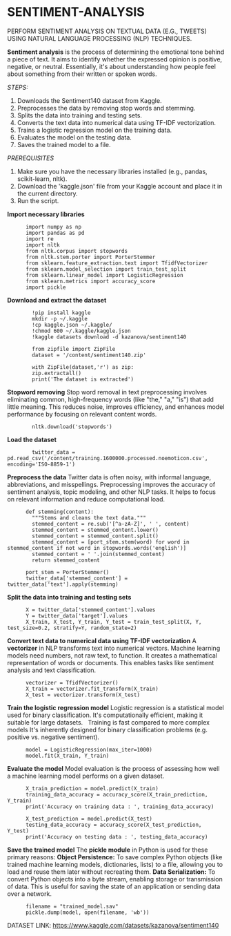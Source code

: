 # SENTIMENT-ANALYSIS
PERFORM SENTIMENT ANALYSIS ON TEXTUAL DATA (E.G., TWEETS) USING NATURAL LANGUAGE PROCESSING (NLP) TECHNIQUES.



**Sentiment analysis** is the process of determining the emotional tone behind a piece of text. It aims to identify whether the expressed opinion is positive, negative, or neutral. Essentially, it's about understanding how people feel about something from their written or spoken words.

*STEPS:*
1. Downloads the Sentiment140 dataset from Kaggle.
2. Preprocesses the data by removing stop words and stemming.
3. Splits the data into training and testing sets.
4. Converts the text data into numerical data using TF-IDF vectorization.
5. Trains a logistic regression model on the training data.
6. Evaluates the model on the testing data.
7. Saves the trained model to a file.

*PREREQUISITES*
1. Make sure you have the necessary libraries installed (e.g., pandas, scikit-learn, nltk).
2. Download the 'kaggle.json' file from your Kaggle account and place it in the current directory.
3. Run the script.

 **Import necessary libraries**
 
          import numpy as np
          import pandas as pd
          import re
          import nltk
          from nltk.corpus import stopwords
          from nltk.stem.porter import PorterStemmer
          from sklearn.feature_extraction.text import TfidfVectorizer
          from sklearn.model_selection import train_test_split
          from sklearn.linear_model import LogisticRegression
          from sklearn.metrics import accuracy_score
          import pickle

**Download and extract the dataset**

            !pip install kaggle
            mkdir -p ~/.kaggle
            !cp kaggle.json ~/.kaggle/
            !chmod 600 ~/.kaggle/kaggle.json
            !kaggle datasets download -d kazanova/sentiment140
            
            from zipfile import ZipFile
            dataset = '/content/sentiment140.zip'
            
            with ZipFile(dataset,'r') as zip:
            zip.extractall()
            print('The dataset is extracted')

**Stopword removing**
Stop word removal in text preprocessing involves eliminating common, high-frequency words (like "the," "a," "is") that add little meaning. This reduces noise, improves efficiency, and enhances model performance by focusing on relevant content words.
            
            nltk.download('stopwords')

**Load the dataset**
            
            twitter_data = pd.read_csv('/content/training.1600000.processed.noemoticon.csv', encoding='ISO-8859-1')

**Preprocess the data**
Twitter data is often noisy, with informal language, abbreviations, and misspellings.
Preprocessing improves the accuracy of sentiment analysis, topic modeling, and other NLP tasks.
It helps to focus on relevant information and reduce computational load.

          def stemming(content):
            """Stems and cleans the text data."""
            stemmed_content = re.sub('[^a-zA-Z]', ' ', content)
            stemmed_content = stemmed_content.lower()
            stemmed_content = stemmed_content.split()
            stemmed_content = [port_stem.stem(word) for word in stemmed_content if not word in stopwords.words('english')]
            stemmed_content = ' '.join(stemmed_content)
            return stemmed_content
            
          port_stem = PorterStemmer()
          twitter_data['stemmed_content'] = twitter_data['text'].apply(stemming)

**Split the data into training and testing sets**
          
          X = twitter_data['stemmed_content'].values
          Y = twitter_data['target'].values
          X_train, X_test, Y_train, Y_test = train_test_split(X, Y, test_size=0.2, stratify=Y, random_state=2)

**Convert text data to numerical data using TF-IDF vectorization**
A **vectorizer** in NLP transforms text into numerical vectors. Machine learning models need numbers, not raw text, to function. It creates a mathematical representation of words or documents. This enables tasks like sentiment analysis and text classification.
  
          vectorizer = TfidfVectorizer()
          X_train = vectorizer.fit_transform(X_train)
          X_test = vectorizer.transform(X_test)

**Train the logistic regression model**
Logistic regression is a statistical model used for binary classification.
It's computationally efficient, making it suitable for large datasets.   
Training is fast compared to more complex models
It's inherently designed for binary classification problems (e.g. positive vs. negative sentiment).
          
          model = LogisticRegression(max_iter=1000)
          model.fit(X_train, Y_train)

**Evaluate the model**
Model evaluation is the process of assessing how well a machine learning model performs on a given dataset.

          
          X_train_prediction = model.predict(X_train)
          training_data_accuracy = accuracy_score(X_train_prediction, Y_train)
          print('Accuracy on training data : ', training_data_accuracy)
  
          X_test_prediction = model.predict(X_test)
          testing_data_accuracy = accuracy_score(X_test_prediction, Y_test)
          print('Accuracy on testing data : ', testing_data_accuracy)

**Save the trained model**
The **pickle module** in Python is used for these primary reasons:
**Object Persistence:** To save complex Python objects (like trained machine learning models, dictionaries, lists) to a file, allowing you to load and reuse them later without recreating them.
**Data Serialization:** To convert Python objects into a byte stream, enabling storage or transmission of data. This is useful for saving the state of an application or sending data over a network.
          
          filename = "trained_model.sav"
          pickle.dump(model, open(filename, 'wb'))

DATASET LINK: https://www.kaggle.com/datasets/kazanova/sentiment140

